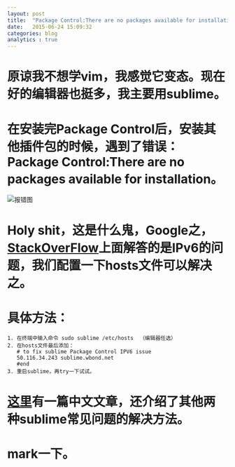 ```yaml
---
layout: post
title:  "Package Control:There are no packages available for installation的解决方法"
date:   2015-06-24 15:09:32
categories: blog
analytics : true
---
```


# 原谅我不想学vim，我感觉它变态。现在好的编辑器也挺多，我主要用sublime。


# 在安装完Package Control后，安装其他插件包的时候，遇到了错误：Package Control:There are no packages available for installation。 


![报错图](http://ww2.sinaimg.cn/large/0069kYsZjw1etf7vpy7bhj30ca05d74r.jpg)


# Holy shit，这是什么鬼，Google之，[StackOverFlow](http://stackoverflow.com/questions/25105139/sublime-text-2-there-are-no-packages-available-for-installation)上面解答的是IPv6的问题，我们配置一下hosts文件可以解决之。


# 具体方法：     
    1. 在终端中输入命令 sudo sublime /etc/hosts  （编辑器任选）        
    2. 在hosts文件最后添加：  
       # to fix sublime Package Control IPV6 issue                  
       50.116.34.243 sublime.wbond.net      
       #end         
    3. 重启sublime，再try一下试试。


# [这里](http://blog.csdn.net/freshlover/article/details/44261229)有一篇中文文章，还介绍了其他两种sublime常见问题的解决方法。


# mark一下。

